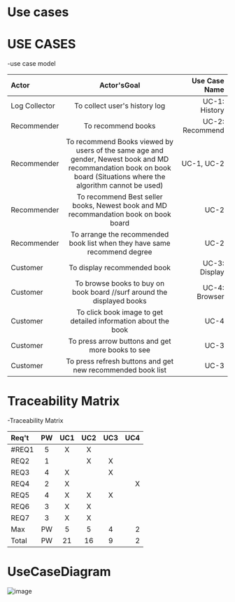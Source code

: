 # Use cases

# USE CASES

-use case model

| Actor |	Actor'sGoal |	Use Case Name |
|:---|:---:|---:|
Log Collector	| To collect user's history log		| UC-1: History|
Recommender		| To recommend books	| 	UC-2: Recommend |
Recommender		| To recommend Books viewed by users of the same age and gender, Newest book and MD recommandation book on book board (Situations where the algorithm cannot be used)		| UC-1, UC-2 |
Recommender	| 	To recommend Best seller books, Newest book and MD recommandation book on book board		| UC-2 |
Recommender		| To arrange the recommended book list when they have same recommend degree		| UC-2	| 
Customer		| To display recommended book		| UC-3: Display |
Customer 		| To browse books to buy on book board //surf around the displayed books  	| 	UC-4: Browser	| 
Customer 		| To click book image to get detailed information about the book 		| UC-4	| 
Customer 		| To press arrow buttons and get more books to see		| UC-3	| 
Customer 		| To press refresh buttons and get new recommended book list		| UC-3	| 

# Traceability Matrix


-Traceability Matrix

|Req't	|PW	|UC1	|UC2	|UC3	|UC4|
|:---|:---:|:---:|:---:|:---:|---:|
#REQ1	|5|	X|	X|	|	|
REQ2	|1|	|	X|	X|	|
REQ3	|4|X|	|	X|	|
REQ4	|2|	X| |	|	X|
REQ5	|4|	X|	X|	X|	|
REQ6	|3|	X	|X| |	|
REQ7	|3|	X|	X|	|	|
Max 	|PW| 5	|5	|4|	2|
Total |	PW|	21|	16|	9|	2|


# UseCaseDiagram

![image](https://user-images.githubusercontent.com/55435898/115955404-2a80d980-a531-11eb-9b88-2d83037b719d.png)

